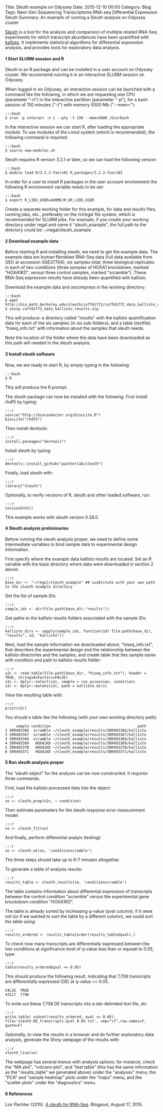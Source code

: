 Title: Sleuth example on Odyssey
Date: 2015-12-10 00:00
Category: Blog
Tags: Next-Gen Sequencing Transcriptome RNA-seq Differential Expression Sleuth
Summary: An example of running a Sleuth analysis on Odyssey cluster


[Sleuth](http://pachterlab.github.io/sleuth/) is a tool for the analysis and comparison of multiple related RNA-Seq experiments for which transcript abundances have been quantified with [kallisto](http://pachterlab.github.io/kallisto/). It implements statistical algorithms for differential expression analysis, and provides tools for exploratory data analysis.


#### 1  Start SLURM session and R

Sleuth is an R package and can be installed in a user account on Odyssey cluster. We recommend running it in an interactive SLURM session on Odyssey.

When logged in on Odyssey, an interactive session can be launched with a command like the following, in which we are requesting one CPU (parameter "-n") in the interactive partition (parameter "-p"), for a bash session of 150 minutes ("-t") with memory 5000 Mb ("--mem="):

	:::bash
	$ srun -p interact -n 1 --pty -t 150 --mem=5000 /bin/bash

In the interactive session we can start R, after loading the appropriate module.
To use modules of the Lmod system (which is recommended), the following command is required:

	:::bash
	$ source new-modules.sh

Sleuth requires R version 3.2.1 or later, so we can load the following version:

	:::bash
	$ module load R/3.2.2-fasrc01 R_packages/3.2.2-fasrc03

In order for a user to install R packages in the user account environment the following R environment variable needs to be set:

	:::bash
	$ export R_LIBS_USER=$HOME/R:$R_LIBS_USER

Create a separate working folder for this example, for data and results files, running jobs, etc., preferably on the /n/regal file system, which is recommended for SLURM jobs.
For example, if you create your working directory under regal and name it "sleuth_example", the full path to the directory could be: ~/regal/sleuth_example



#### 2  Download example data

Before starting R and installing sleuth, we need to get the example data. The example data are human fibroblast RNA-Seq data (full data available from GEO at accession GSE37704), six samples total, three biological replicates in each of two conditions (three samples of HOXA1 knockdown, marked "HOXA1KD", versus three control samples, marked "scramble"). These RNA-Seq expression results have already been quantified with kallisto.
 
Download the example data and uncompress in the working directory:

	:::bash
	$ wget http://bio.math.berkeley.edu/sleuth/cuffdiff2/cuffdiff2_data_kallisto_results.zip
	$ unzip cuffdiff2_data_kallisto_results.zip

This will produce: a directory called "results" with the kallisto quantification data for each of the six samples (in six sub-folders); and a table (textfile) "hiseq_info.txt" with information about the samples that sleuth needs.

Note the location of the folder where the data have been downloaded as this path will needed in the sleuth analysis.



#### 3  Install sleuth software

Now, we are ready to start R, by simply typing in the following:

	:::bash
	$ R

This will produce the R prompt.

The sleuth package can now be installed with the following. First install rhdf5 by typing:

	:::r
	source("http://bioconductor.org/biocLite.R")
	biocLite("rhdf5")

Then install devtools:

	:::r
	install.packages("devtools")


Install sleuth by typing:

	:::r
	devtools::install_github("pachterlab/sleuth")

Finally, load sleuth with:

	:::r
	library("sleuth")

Optionally, to verify versions of R, sleuth and other loaded software, run:

	:::r
	sessionInfo()

This example works with sleuth version 0.28.0.


#### 4  Sleuth analysis preliminaries

Before running the sleuth analysis proper, we need to define some intermediate variables to bind sample data to experimental design information.

First specify where the example data kallisto results are located. Set an R variable with the base directory where data were downloaded in section 2 above:

	:::r
	base_dir <- "~/regal/sleuth_example" ## susbtitute with your own path to the sleuth example directory

Get the list of sample IDs:

	:::r
	sample_ids <- dir(file.path(base_dir,"results"))


Get paths to the kallisto results folders associated with the sample IDs:

	:::r
	kallisto_dirs <- sapply(sample_ids, function(id) file.path(base_dir, "results", id, "kallisto"))


Next, load the sample information we downloaded above, "hiseq_info.txt", that describes the experimental design and the relationship between the kallisto directories and the samples, and create table that ties sample name with condition and path to kallisto results folder:

	:::r
	s2c <- read.table(file.path(base_dir, "hiseq_info.txt"), header = TRUE, stringsAsFactors=FALSE)
	s2c <- dplyr::select(s2c, sample = run_accession, condition)
	s2c <- dplyr::mutate(s2c, path = kallisto_dirs)

View the resulting table with:

	:::r
	print(s2c)

You should a table like the following (with your own working directory path):

	     sample condition                                        path
	1 SRR493366  scramble ~/sleuth_example/results/SRR493366/kallisto
	2 SRR493367  scramble ~/sleuth_example/results/SRR493367/kallisto
	3 SRR493368  scramble ~/sleuth_example/results/SRR493368/kallisto
	4 SRR493369   HOXA1KD ~/sleuth_example/results/SRR493369/kallisto
	5 SRR493370   HOXA1KD ~/sleuth_example/results/SRR493370/kallisto
	6 SRR493371   HOXA1KD ~/sleuth_example/results/SRR493371/kallisto



#### 5  Run sleuth analysis proper

The “sleuth object” for the analysis can be now constructed. It requires three commands.

First, load the kallisto processed data into the object:

	:::r
	so <- sleuth_prep(s2c, ~ condition)

Then estimate  parameters for the sleuth response error measurement model:

	:::r
	so <- sleuth_fit(so)

And finally, perform differential analyis (testing):

	:::r
	so <- sleuth_wt(so, 'conditionscramble')

The three steps should take up to 6-7 minutes altogether.


To generate a table of analysis results:

	:::r
	results_table <- sleuth_results(so, 'conditionscramble')

The table contains information about differential expression of transcripts between the control condition "scramble" versus the experimental gene knockdown condition "HOXA1KD". 

The table is already sorted by inclreasing q-value (qval column); if it were not (or if we wanted to sort the table by a different column), we could sort the table using:

	:::r
	results_ordered <- results_table[order(results_table$qval),]

To check how many transcripts are differentially expressed between the two conditions at significance level of q-value less than or equeall to 0.05, type:

	:::r
	table(results_ordered$qval <= 0.05)

This should produce the following result, indicating that 7,708 transcripts are differentially expressed (DE) at q-value <= 0.05.

	FALSE  TRUE 
	43117  7708

To write out these 7,708 DE transcripts into a tab-delimited text file, do:

	:::r
	write.table( subset(results_ordered, qval <= 0.05), file='sleuth.DE_transcripts.qval_0.05.txt', sep="\t",row.names=F, quote=F)


Optionally, to view the results in a browser and do further exploratory data analysis, generate the Shiny webpage of the results with:

	:::r
	sleuth_live(so) 

The webpage has several menus with analysis options: for instance, check the "MA plot", "volcano plot", and "test table" (this has the same information as the "results_table" we generated above) under the "analyses" menu; the "PCA" and "sample heatmap" plots under the "maps" menu; and the "scatter plots" under the "diagnostics" menu.



#### 6 References

Lior Pachter (2015). [A sleuth for RNA-Seq](https://liorpachter.wordpress.com/2015/08/17/a-sleuth-for-rna-seq/). Blogpost, August 17, 2015.



